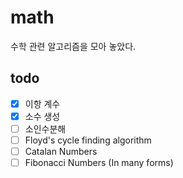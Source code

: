 # math
수학 관련 알고리즘을 모아 놓았다.

## todo
- [x] 이항 계수
- [x] 소수 생성
- [ ] 소인수분해
- [ ] Floyd's cycle finding algorithm
- [ ] Catalan Numbers
- [ ] Fibonacci Numbers (In many forms)
